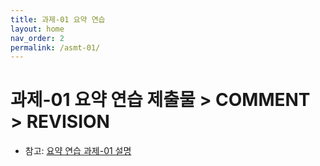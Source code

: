 ```yaml
---
title: 과제-01 요약 연습
layout: home
nav_order: 2
permalink: /asmt-01/
---
```


# 과제-01 요약 연습 제출물 > COMMENT > REVISION

* 참고: [요약 연습 과제-01 설명](https://deepwrite.github.io/2025FALL/assignments/asmt-01/)